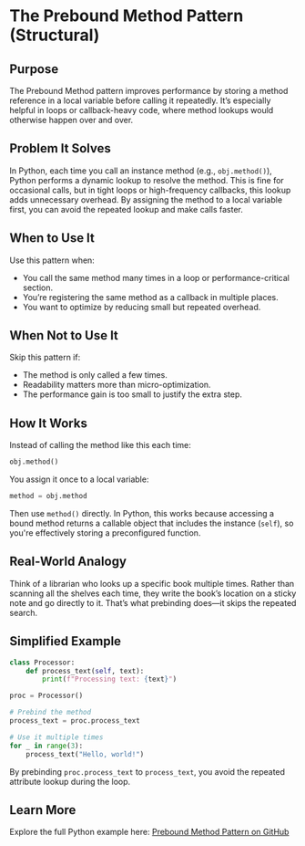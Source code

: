 # The Prebound Method Pattern (Structural)

## Purpose

The Prebound Method pattern improves performance by storing a method reference in a local variable before calling it repeatedly. It’s especially helpful in loops or callback-heavy code, where method lookups would otherwise happen over and over.

## Problem It Solves

In Python, each time you call an instance method (e.g., `obj.method()`), Python performs a dynamic lookup to resolve the method. This is fine for occasional calls, but in tight loops or high-frequency callbacks, this lookup adds unnecessary overhead. By assigning the method to a local variable first, you can avoid the repeated lookup and make calls faster.

## When to Use It

Use this pattern when:

* You call the same method many times in a loop or performance-critical section.
* You’re registering the same method as a callback in multiple places.
* You want to optimize by reducing small but repeated overhead.

## When Not to Use It

Skip this pattern if:

* The method is only called a few times.
* Readability matters more than micro-optimization.
* The performance gain is too small to justify the extra step.

## How It Works

Instead of calling the method like this each time:

```python
obj.method()
```

You assign it once to a local variable:

```python
method = obj.method
```

Then use `method()` directly. In Python, this works because accessing a bound method returns a callable object that includes the instance (`self`), so you're effectively storing a preconfigured function.

## Real-World Analogy

Think of a librarian who looks up a specific book multiple times. Rather than scanning all the shelves each time, they write the book’s location on a sticky note and go directly to it. That’s what prebinding does—it skips the repeated search.

## Simplified Example

```python
class Processor:
    def process_text(self, text):
        print(f"Processing text: {text}")

proc = Processor()

# Prebind the method
process_text = proc.process_text

# Use it multiple times
for _ in range(3):
    process_text("Hello, world!")
```

By prebinding `proc.process_text` to `process_text`, you avoid the repeated attribute lookup during the loop.

## Learn More

Explore the full Python example here:
[Prebound Method Pattern on GitHub](https://github.com/taggedzi/python-design-pattern-rag/blob/main/patterns/structural/prebound_method.py)
